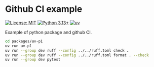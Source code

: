 # Github CI example

[![License: MIT](https://img.shields.io/badge/License-MIT-yellow.svg)](LICENSE)
[![Python 3.13+](https://img.shields.io/badge/python-3.13+-blue.svg)](https://www.python.org/downloads/release/python-3130/)
[![uv](https://img.shields.io/badge/built%20with-uv-blueviolet)](https://astral.sh/blog/uv)

Example of python package and github CI.


```sh
cd packages/uv-p1
uv run uv-p1
uv run --group dev ruff --config ../../ruff.toml check .
uv run --group dev ruff --config ../../ruff.toml format . --check
uv run --group dev pytest
```

